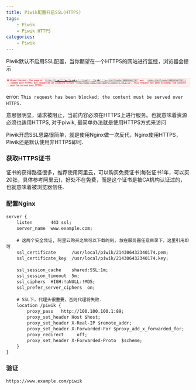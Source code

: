 ```yaml
---
title: Piwik配置开启SSL(HTTPS)
tags: 
    - Piwik
    - Piwik HTTPS
categories:
    - Piwik
---
```

Piwik默认不启用SSL配置，当你期望在一个HTTPS的网站进行监控，浏览器会提示

![](./piwik-ssl/error-info.png)

error: `This request has been blocked; the content must be served over HTTPS.`

意思很明显，请求被阻止，当前内容必须在HTTPS上进行服务。也就意味着资源必须也适用HTTPS, 对于piwik, 最简单办法就是使用HTTPS方式来访问

Piwik开启SSL思路很简单，就是使用Nginx做一次反代，Nginx使用HTTPS，Piwik还是默认使用非HTTPS即可.

### 获取HTTPS证书

证书的获得路径很多，推荐使用阿里云，可以购买免费证书(每张证书1年，可以买20张，具体参考阿里云)，好处不在免费，而是这个证书是被CA机构认证过的，也就意味着被浏览器信任.

### 配置Nginx

```
server {
    listen       443 ssl;
    server_name  www.example.com;

    # 这两个安全凭证, 阿里云购买之后可以下载的到, 放在服务器任意目录下，这里引用即可
    ssl_certificate      /usr/local/piwik/214306432340174.pem;
    ssl_certificate_key  /usr/local/piwik/214306432340174.key;

    ssl_session_cache    shared:SSL:1m;
    ssl_session_timeout  5m;
    ssl_ciphers  HIGH:!aNULL:!MD5;
    ssl_prefer_server_ciphers  on;

    # SSL下，代理头很重要，否则代理将失败.
    location /piwik {
        proxy_pass   http://100.100.100.1:89;
        proxy_set_header Host $host;
        proxy_set_header X-Real-IP $remote_addr;
        proxy_set_header X-Forwarded-For $proxy_add_x_forwarded_for;
        proxy_redirect     off;
        proxy_set_header X-Forwarded-Proto  $scheme;
    }
}
```

### 验证

```
https://www.example.com/piwik
```
